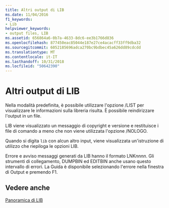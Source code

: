 ```yaml
---
title: Altri output di LIB
ms.date: 11/04/2016
f1_keywords:
- Lib
helpviewer_keywords:
- output files, LIB
ms.assetid: 656864a6-0b7a-4633-8dc6-ee3b1766d836
ms.openlocfilehash: 877450eac85044e187e27ce4acacff33ff9dba32
ms.sourcegitcommit: 6052185696adca270bc9bdbec45a626dd89cdcdd
ms.translationtype: MT
ms.contentlocale: it-IT
ms.lasthandoff: 10/31/2018
ms.locfileid: "50642390"
---
```

# <a name="other-lib-output"></a>Altri output di LIB

Nella modalità predefinita, è possibile utilizzare l'opzione /LIST per visualizzare le informazioni sulla libreria risulta. È possibile reindirizzare l'output in un file.

LIB viene visualizzato un messaggio di copyright e versione e restituisce i file di comando a meno che non viene utilizzata l'opzione /NOLOGO.

Quando si digita `lib` con alcun altro input, viene visualizzata un'istruzione di utilizzo che riepiloga le opzioni LIB.

Errore e avviso messaggi generati da LIB hanno il formato LNK*nnnn*. Gli strumenti di collegamento, DUMPBIN ed EDITBIN anche usano questo intervallo di errori. La Guida è disponibile selezionando l'errore nella finestra di Output e premendo F1.

## <a name="see-also"></a>Vedere anche

[Panoramica di LIB](../../build/reference/overview-of-lib.md)